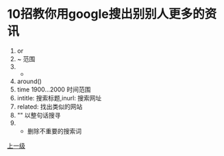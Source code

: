 # 10招教你用google搜出别别人更多的资讯

1. or
2. ~ 范围
3. *
4. around()
5. time 1900...2000 时间范围
6. intitle: 搜索标题,inurl: 搜索网址
7. related: 找出类似的网站
8. "" 以整句话搜寻
9. - 删除不重要的搜索词 

[上一级](base.md)
